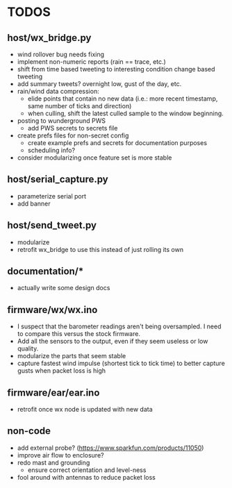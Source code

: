 TODOS
=====

host/wx_bridge.py
-----------------

* wind rollover bug needs fixing
* implement non-numeric reports (rain == trace, etc.)
* shift from time based tweeting to interesting condition change based tweeting
* add summary tweets?  overnight low, gust of the day, etc.
* rain/wind data compression:
   * elide points that contain no new data (i.e.: more recent timestamp, same number of ticks and direction)
   * when culling, shift the latest culled sample to the window beginning.
* posting to wunderground PWS
   * add PWS secrets to secrets file
* create prefs files for non-secret config
   * create example prefs and secrets for documentation purposes
   * scheduling info?
* consider modularizing once feature set is more stable

host/serial_capture.py
----------------------

* parameterize serial port
* add banner

host/send_tweet.py
------------------

* modularize
* retrofit wx_bridge to use this instead of just rolling its own

documentation/*
---------------

* actually write some design docs

firmware/wx/wx.ino
------------------

* I suspect that the barometer readings aren't being oversampled.  I need to compare this versus the stock firmware.
* Add all the sensors to the output, even if they seem useless or low quality.
* modularize the parts that seem stable
* capture fastest wind impulse (shortest tick to tick time) to better capture gusts when packet loss is high

firmware/ear/ear.ino
--------------------

* retrofit once wx node is updated with new data

non-code
--------

* add external probe? (https://www.sparkfun.com/products/11050)
* improve air flow to enclosure?
* redo mast and grounding
   * ensure correct orientation and level-ness
* fool around with antennas to reduce packet loss
